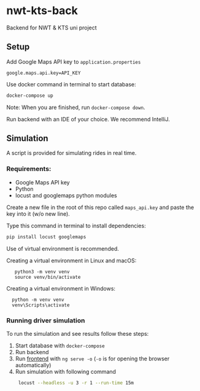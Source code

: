 # nwt-kts-back
Backend for NWT &amp; KTS uni project

## Setup

Add Google Maps API key to `application.properties`
```properties
google.maps.api.key=API_KEY
```

Use docker command in terminal to start database:
```sh
docker-compose up
```
Note: When you are finished, run `docker-compose down`.

Run backend with an IDE of your choice. We recommend IntelliJ.


## Simulation
A script is provided for simulating rides in real time.
### Requirements:
- Google Maps API key
- Python
- locust and googlemaps python modules

Create a new file in the root of this repo called `maps_api.key` and paste the key into it (w/o new line).

Type this command in terminal to install dependencies:
```sh
pip install locust googlemaps
```
Use of virtual environment is recommended.

Creating a virtual environment in Linux and macOS:
```shell
   python3 -m venv venv
   source venv/bin/activate
```

Creating a virtual environment in Windows:
```shell
  python -m venv venv
  venv\Scripts\activate
```

### Running driver simulation
To run the simulation and see results follow these steps:
1. Start database with `docker-compose`
2. Run backend
3. Run [frontend](https://github.com/therealtgd/nwt-kts-front) with `ng serve -o` (`-o` is for opening the browser automatically)
4. Run simulation with following command
   ```sh
    locust --headless -u 3 -r 1 --run-time 15m
   ```